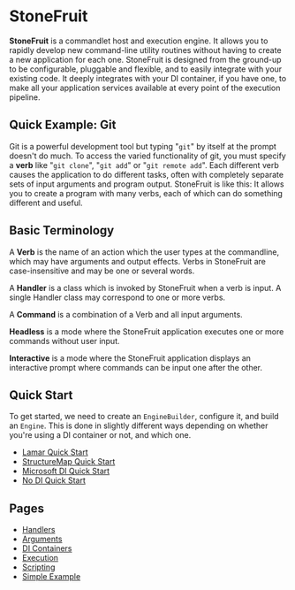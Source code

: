 # StoneFruit

**StoneFruit** is a commandlet host and execution engine. It allows you to rapidly develop new command-line utility routines without having to create a new application for each one. StoneFruit is designed from the ground-up to be configurable, pluggable and flexible, and to easily integrate with your existing code. It deeply integrates with your DI container, if you have one, to make all your application services available at every point of the execution pipeline.

## Quick Example: Git

Git is a powerful development tool but typing "`git`" by itself at the prompt doesn't do much. To access the varied functionality of git, you must specify a **verb** like "`git clone`", "`git add`" or "`git remote add`". Each different verb causes the application to do different tasks, often with completely separate sets of input arguments and program output. StoneFruit is like this: It allows you to create a program with many verbs, each of which can do something different and useful.

## Basic Terminology

A **Verb** is the name of an action which the user types at the commandline, which may have arguments and output effects. Verbs in StoneFruit are case-insensitive and may be one or several words.

A **Handler** is a class which is invoked by StoneFruit when a verb is input. A single Handler class may correspond to one or more verbs.

A **Command** is a combination of a Verb and all input arguments.

**Headless** is a mode where the StoneFruit application executes one or more commands without user input.

**Interactive** is a mode where the StoneFruit application displays an interactive prompt where commands can be input one after the other.

## Quick Start

To get started, we need to create an `EngineBuilder`, configure it, and build an `Engine`. This is done in slightly different ways depending on whether you're using a DI container or not, and which one.

* [Lamar Quick Start](start_lamar.md)
* [StructureMap Quick Start](start_structuremap.md)
* [Microsoft DI Quick Start](start_microsoft.md)
* [No DI Quick Start](start_basic.md)

## Pages

* [Handlers](handlers.md)
* [Arguments](arguments.md)
* [DI Containers](containers.md)
* [Execution](execution.md)
* [Scripting](scripting.md)
* [Simple Example](example1.md)
